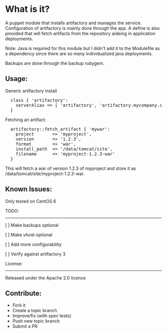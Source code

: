 What is it?
===========

A puppet module that installs artifactory and manages the service.
Configuration of artifactory is mainly done through the app.  A define is
also provided that will fetch artifacts from the repository aideing in
application deployments.

Note: Java is required for this module but I didn't add it to the Modulefile
as a dependency since there are so many individualized java deployments.

Backups are done through the backup rubygem.


Usage:
------

Generic artifactory install
<pre>
  class { 'artifactory':
    serverAlias => [ 'artifactory', 'artifactory.mycompany.com' ]
  }
</pre>

Fetching an artifact:
<pre>
  artifactory::fetch_artifact { 'mywar':
    project       => 'myproject',
    version       => '1.2.3',
    format        => 'war',
    install_path  => '/data/tomcat/site',
    filename      => 'myproject-1.2.3-war'
  }
</pre>
This will fetch a war of version 1.2.3 of myproject and store it as
/data/tomcat/site/myproject-1.2.3-war.


Known Issues:
-------------
Only tested on CentOS 6

TODO:
____
[ ] Make backups optional

[ ] Make vhost optional

[ ] Add more configurability

[ ] Verify against artifactory 3

License:
_______

Released under the Apache 2.0 licence


Contribute:
-----------
* Fork it
* Create a topic branch
* Improve/fix (with spec tests)
* Push new topic branch
* Submit a PR
